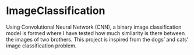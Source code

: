 # ImageClassification
Using Convolutional Neural Network (CNN), a binary image classification model is formed where I have tested how much similarity is there between the images of two brothers. This project is inspired from the dogs’ and cats’ image classification problem.
